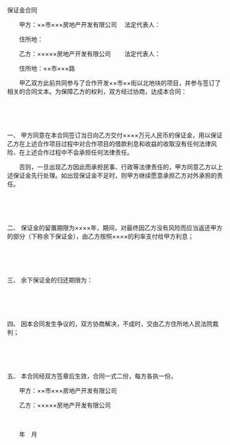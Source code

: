 



保证金合同



 

　　甲方：××市×××房地产开发有限公司　 法定代表人：

　　住所地：　　

　　乙方：×××××房地产开发有限公司　　 法定代表人：

　　住所地：××市×××路　　

　　甲乙双方此前共同参与了合作开发××市××街以北地块的项目，并参与签订了相关的合同文本。为保障乙方的权利，双方经过协商，达成本合同：

　　

　　

一、
甲方同意在本合同签订当日向乙方交付××××万元人民币的保证金，用以保证乙方在上述合作项目过程中对合作项目的借款利息和收益的收取没有任何法律风险、在上述合作过程中不会承担任何法律责任。

　　否则，一旦出现乙方因此而承担民事、行政等法律责任的，甲方同意乙方以上述保证金先行处理。如出现保证金不足时，则甲方继续愿意承担乙方对外承担的责任。

　　

　　

二、
保证金的留置期限为××××年，期间，对最终因乙方没有风险而应当返还甲方的部分（下称余下保证金），由乙方按照××××的利率支付给甲方利息；

　　

　　

三、
余下保证金的归还期限为：

　　

　　

四、
因本合同发生争议的，双方协商解决，不成时，交由乙方住所地人民法院裁判；

　　

　　

五、
本合同经双方签章后生效，合同一式二份，每方各执一份。

　　甲方：××市×××房地产开发有限公司

　　乙方：×××××房地产开发有限公司

　　


 　　年　月
 
　　



　　